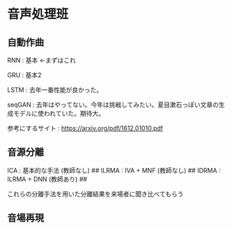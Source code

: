 # 音声処理班

## 自動作曲

RNN : 基本  ←まずはこれ

GRU : 基本2

LSTM : 去年一番性能が良かった。

seqGAN : 去年はやってない。今年は挑戦してみたい。夏目漱石っぽい文章の生成モデルに使われていた。期待大。

参考にするサイト : https://arxiv.org/pdf/1612.01010.pdf

## 音源分離

ICA : 基本的な手法 (教師なし) ##
ILRMA : IVA + MNF (教師なし) ##
IDRMA : ILRMA + DNN (教師あり) ##

これらの分離手法を用いた分離結果を来場者に聞き比べてもらう

## 音場再現
